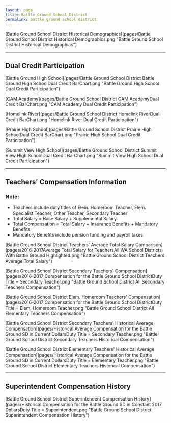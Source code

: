 ```yaml
---
layout: page
title: Battle Ground School District
permalink: battle ground school district
---
```



[Battle Ground School District Historical Demographics](pages/Battle Ground School District Historical Demographics.png "Battle Ground School District Historical Demographics")

___

## Dual Credit Participation

[Battle Ground High School](pages/Battle Ground School District Battle Ground High SchoolDual Credit BarChart.png "Battle Ground High School Dual Credit Participation")

[CAM Academy](pages/Battle Ground School District CAM AcademyDual Credit BarChart.png "CAM Academy Dual Credit Participation")

[Homelink River](pages/Battle Ground School District Homelink RiverDual Credit BarChart.png "Homelink River Dual Credit Participation")

[Prairie High School](pages/Battle Ground School District Prairie High SchoolDual Credit BarChart.png "Prairie High School Dual Credit Participation")

[Summit View High School](pages/Battle Ground School District Summit View High SchoolDual Credit BarChart.png "Summit View High School Dual Credit Participation")


___

## Teachers' Compensation Information
### Note:
- Teachers include duty titles of Elem. Homeroom Teacher, Elem. Specialist Teacher, Other Teacher, Secondary Teacher
- Total Salary = Base Salary + Supplemental Salary
- Total Compensation = Total Salary + Insurance Benefits + Mandatory Benefits
- Mandatory Benefits include pension funding and payroll taxes

[Battle Ground School District Teachers' Average Total Salary Comparison](pages/2016-2017Average Total Salary for TeachersAll WA School Districts With Battle Ground Highlighted.png "Battle Ground School District Teachers Average Total Salary")

[Battle Ground School District Secondary Teachers' Compensation](pages/2016-2017 Compensation for the Battle Ground School DistrictDuty Title = Secondary Teacher.png "Battle Ground School District All Secondary Teachers Compensation")

[Battle Ground School District Elem. Homeroom Teachers' Compensation](pages/2016-2017 Compensation for the Battle Ground School DistrictDuty Title = Elem. Homeroom Teacher.png "Battle Ground School District All Elementary Teachers Compensation")

[Battle Ground School District Secondary Teachers' Historical Average Compensation](pages/Historical Average Compensation for the Battle Ground SD in Current DollarsDuty Title = Secondary Teacher.png "Battle Ground School District Secondary Teachers Historical Compensation")

[Battle Ground School District Elementary Teachers' Historical Average Compensation](pages/Historical Average Compensation for the Battle Ground SD in Current DollarsDuty Title = Elementary Teacher.png "Battle Ground School District Elementary Teachers Historical Compensation")


___

## Superintendent Compensation History

[Battle Ground School District Superintendent Compensation History](pages/Historical Compensation for the Battle Ground SD in Constant 2017 DollarsDuty Title = Superintendent.png "Battle Ground School District Superintendent Compensation History")

